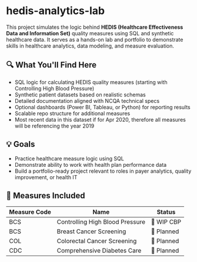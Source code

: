 # hedis-analytics-lab
This project simulates the logic behind **HEDIS (Healthcare Effectiveness Data and Information Set)** quality measures using SQL and synthetic healthcare data. It serves as a hands-on lab and portfolio to demonstrate skills in healthcare analytics, data modeling, and measure evaluation.

## 🔍 What You'll Find Here

- SQL logic for calculating HEDIS quality measures (starting with Controlling High Blood Pressure)
- Synthetic patient datasets based on realistic schemas
- Detailed documentation aligned with NCQA technical specs
- Optional dashboards (Power BI, Tableau, or Python) for reporting results
- Scalable repo structure for additional measures
- Most recent data in this dataset if for Apr 2020, therefore all measures will be referencing the year 2019

## 💡 Goals

- Practice healthcare measure logic using SQL
- Demonstrate ability to work with health plan performance data
- Build a portfolio-ready project relevant to roles in payer analytics, quality improvement, or health IT

## 🧪 Measures Included

| Measure Code | Name                          | Status     |
|--------------|-------------------------------|------------|
| BCS          | Controlling High Blood Pressure| 🚧 WIP CBP  |
| BCS          | Breast Cancer Screening        | 🚧 Planned  |
| COL          | Colorectal Cancer Screening    | 🚧 Planned  |
| CDC          | Comprehensive Diabetes Care    | 🚧 Planned  |

